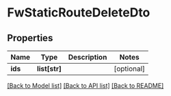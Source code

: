 # FwStaticRouteDeleteDto

## Properties
Name | Type | Description | Notes
------------ | ------------- | ------------- | -------------
**ids** | **list[str]** |  | [optional] 

[[Back to Model list]](../README.md#documentation-for-models) [[Back to API list]](../README.md#documentation-for-api-endpoints) [[Back to README]](../README.md)


